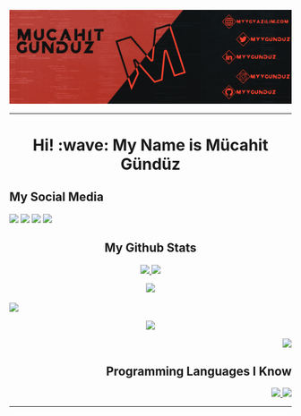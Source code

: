 [![Social banner for myygunduz](https://github.com/myygunduz/myygunduz/blob/main/ReadMe.gif)](https://myygyazilim.com)
<hr>

<h1 align='center'> Hi! :wave: My Name is Mücahit Gündüz</h1>


<h2 align='left'> My Social Media</h2>
<p align="left"><a href="https://twitter.com/myygunduz" ><img src="https://img.shields.io/badge/twitter-%231DA1F2.svg?&style=for-the-badge&logo=twitter&logoColor=white" height=25></a> <a href="https://www.linkedin.com/in/myygunduz/" ><img src="https://img.shields.io/badge/linkedin-%230077B5.svg?&style=for-the-badge&logo=linkedin&logoColor=white" height=25></a> <a href="https://www.instagram.com/myygunduz/" ><img src="https://img.shields.io/badge/instagram-%23E4405F.svg?&style=for-the-badge&logo=instagram&logoColor=white" height=25></a> <a href='https://github.com/myygunduz' ><img  src="https://img.shields.io/badge/github%20-%23121011.svg?&style=for-the-badge&logo=github&logoColor=white" height=25></a>
</p>

<h2 align='center'> My Github Stats</h2>
<p align=center>
  <a href="https://github.com/myygunduz">
    <img src="https://badges.pufler.dev/visits/myygunduz/Terabyte17?style=flat-square&color=fe422e&logo=github">
  </a>
  <a href="https://github.com/myygunduz?tab=repositories">
    <img src="https://badges.pufler.dev/repos/myygunduz?style=flat-square&color=fe422e&logo=github">
  </a>
</p>

<p align="center">
<a href="https://github.com/myygunduz?tab=followers"><img src="https://img.shields.io/github/followers/myygunduz?style=social"></a>
</p>

<p align=left>  
  <a href="https://github.com/myygunduz"><img align=center src="https://github-readme-stats.vercel.app/api?username=myygunduz&show_icons=true&theme=custom&bg_color=111111&text_color=ffffff&icon_color=fe422e&title_color=fe422e&border_color=fe422e" width=500></a></p>
<p align=center>   <a href="https://github.com/myygunduz"><img align=center src="https://github-readme-stats.vercel.app/api/top-langs/?username=myygunduz&exclude_repo=github-readme-stats,anuraghazra.github.io&theme=custom&bg_color=111111&text_color=ffffff&icon_color=fe422e&title_color=fe422e&border_color=fe422e"></a>
</p>
<p align=right>  
  <a href="https://github.com/myygunduz"><img align=center src="https://github-readme-streak-stats.herokuapp.com/?user=myygunduz&background=111111&text_color=ffffff&fire=fe422e&sideNums=fe422e&border=fe422e&dates=ffffff&currStreakNum=fe422e&ring=fe422e&stroke=fe422e&currStreakLabel=fe422e&sideLabels=fe422e" width=500></a>

<h2 align='right'>Programming Languages I Know</h2>
<p align="right"> 
  <a href='https://www.python.org/' ><img src="https://img.shields.io/badge/python%20-%2314354C.svg?&style=for-the-badge&logo=python&logoColor=white"/> </a> 
  <a href='https://doc.qt.io/qtforpython/' ><img src="https://img.shields.io/badge/Qt-%23217346.svg?style=for-the-badge&logo=Qt&logoColor=white"/> </a> 
</p>
<hr>

